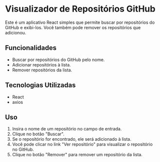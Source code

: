 # Visualizador de Repositórios GitHub

Este é um aplicativo React simples que permite buscar por repositórios do GitHub e exibi-los. Você também pode remover os repositórios que adicionou.

## Funcionalidades

- Buscar por repositórios do GitHub pelo nome.
- Adicionar repositórios à lista.
- Remover repositórios da lista.

## Tecnologias Utilizadas

- React
- axios

## Uso

1. Insira o nome de um repositório no campo de entrada.
2. Clique no botão "Buscar".
3. Se o repositório for encontrado, ele será adicionado à lista.
4. Você pode clicar no link "Ver repositório" para visualizar o repositório no GitHub.
5. Clique no botão "Remover" para remover um repositório da lista.

